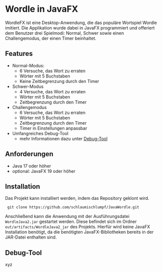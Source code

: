# Wordle in JavaFX

WordleFX ist eine Desktop-Anwendung, die das populäre Wortspiel Wordle imitiert. Die Applikation wurde dabei in JavaFX programmiert und offeriert dem Benutzer drei Spielmodi: Normal, Schwer sowie einen Challengemodus, der einen Timer beinhaltet.

## Features
- Normal-Modus: 
  - 6 Versuche, das Wort zu erraten
  - Wörter mit 5 Buchstaben
  - Keine Zeitbegrenzung durch den Timer
- Schwer-Modus
  - 4 Versuche, das Wort zu erraten
  - Wörter mit 5 Buchstaben
  - Zeitbegrenzung durch den Timer
- Challengemodus
  - 6 Versuche, das Wort zu erraten
  - Wörter mit 5 Buchstaben
  - Zeitbegrenzung durch den Timer 
  - Timer in Einstellungen anpassbar
- Umfangreiches Debug-Tool
  - mehr Informationen dazu unter [Debug-Tool](#debug-tool)

## Anforderungen
- Java 17 oder höher
- optional: JavaFX 19 oder höher

## Installation
Das Projekt kann installiert werden, indem das Repository geklont wird. 
```
 git clone https://github.com/schlaumischlumpf/JavaWordle.git
```
Anschließend kann die Anwendung mit der Ausführungsdatei `WordleJava2.jar` gestartet werden. Diese befindet sich im Ordner `out/artifacts/WordleJava2_jar` des Projekts. 
Hierfür wird keine JavaFX Installation benötigt, da die benötigten JavaFX-Bibliotheken bereits in der JAR-Datei enthalten sind.

## Debug-Tool
xyz